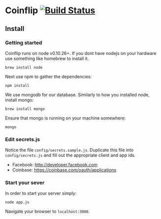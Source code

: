 # Coinflip [![Build Status](https://travis-ci.org/RepublicOfKids/coinflip.png?branch=master)](https://travis-ci.org/RepublicOfKids/coinflip)

## Install


### Getting started

Coinflip runs on node v0.10.26+. If you dont have nodejs on your hardware use something like homebrew to install it.

```
brew install node
```

Next use npm to gather the dependencies:

```
npm install
```

We use mongodb for our database. Similarly to how you installed node, install mongo:

```
brew install mongo
```

Ensure that mongo is running on your machine somewhere:

```
mongo
```

### Edit secrets.js

Notice the file `config/secrets.sample.js`. Duplicate this file into `config/secrets.js` and fill out the appropriate client and app ids. 

- Facebook: http://developer.facebook.com
- Coinbase: https://coinbase.com/oauth/applications


### Start your sever

In order to start your server simply:

```
node app.js
```

Navigate your browser to `localhost:3000`.
